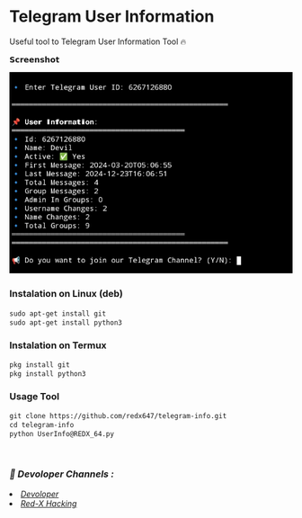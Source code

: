 # Telegram User Information
Useful tool to Telegram User Information Tool 🔥 

𝗦𝗰𝗿𝗲𝗲𝗻𝘀𝗵𝗼𝘁

<img src="https://raw.githubusercontent.com/redx647/telegram-info/refs/heads/main/IMG_20250225_144029.jpg"/>

### Instalation on Linux (deb)
```
sudo apt-get install git
sudo apt-get install python3
```

### Instalation on Termux
```
pkg install git
pkg install python3
```

### Usage Tool
```
git clone https://github.com/redx647/telegram-info.git
cd telegram-info
python UserInfo@REDX_64.py
```
<br>
<h3><b><i>🤠 Devoloper Channels :</i></b></h3>
<li> <i><a href="https://t.me/REDX_64">Devoloper</a></i></li>
<li>  <i><a href="https://t.me/REDX_HACKIN">Red-X Hacking</a></i></li>
